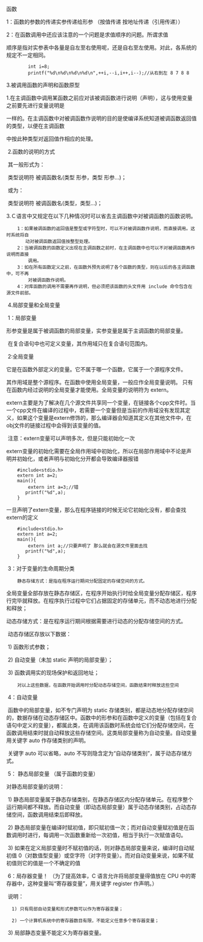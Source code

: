 函数

   1：函数的参数的传递实参传递给形参 （按值传递 按地址传递（引用传递））

   2：在函数调用中还应该注意的一个问题是求值顺序的问题。所谓求值

   顺序是指对实参表中各量是自左至右使用呢，还是自右至左使用。对此，各系统的规定不一定相同。

```
    	int i=8;
        printf("%d\n%d\n%d\n%d\n",++i,--i,i++,i--);//从右到左 8 7 8 8
```

   3.被调用函数的声明和函数原型

​     1.在主调函数中调用某函数之前应对该被调函数进行说明（声明），这与使用变量之前要先进行变量说明是

一样的。在主调函数中对被调函数作说明的目的是使编译系统知道被调函数返回值的类型，以便在主调函数

中按此种类型对返回值作相应的处理。

​      2.函数的说明的方式

​     其一般形式为：

​      类型说明符 被调函数名(类型 形参，类型 形参…)； 

​     或为：

​      类型说明符 被调函数名(类型，类型…)；

​      3.Ｃ语言中又规定在以下几种情况时可以省去主调函数中对被调函数的函数说明。

```
    1：如果被调函数的返回值是整型或字符型时，可以不对被调函数作说明，而直接调用。这时系统将自
       动对被调函数返回值按整型处理。 
    2：当被调函数的函数定义出现在主调函数之前时，在主调函数中也可以不对被调函数再作说明而直接
		调用。
	3：如在所有函数定义之前，在函数外预先说明了各个函数的类型，则在以后的各主调函数中，可不再
		对被调函数作说明。
	4：对库函数的调用不需要再作说明，但必须把该函数的头文件用 include 命令包含在源文件前部。
```

​    4.局部变量和全局变量

​       1：局部变量

​             形参变量是属于被调函数的局部变量，实参变量是属于主调函数的局部变量。

​             在复合语句中也可定义变量，其作用域只在复合语句范围内。

​       2:全局变量

​          它是在函数外部定义的变量。它不属于哪一个函数，它属于一个源程序文件。

其作用域是整个源程序。在函数中使用全局变量，一般应作全局变量说明。 只有在函数内经过说明的全局变量才能使用。全局变量的说明符为 extern。 

​         extern主要是为了解决在几个源文件共享同一个变量，在链接各个cpp文件时。当一个cpp文件在编译的过程中，若需要一个变量但是当前的作用域没有发现其定义，如果这个变量是extern修饰的，那么编译器会知道其定义在其他文件中，在obj文件的链接过程中会得到该变量的值。

​         注意：extern变量可以声明多次，但是只能初始化一次

​                     extern变量的初始化需要在全局作用域中初始化，所以在局部作用域中不论是声明并初始化，或者声明与初始化分开都会导致编译器报错        

```
    #include<stdio.h>
    extern int a=2;
    main(){
        extern int a=3;//错
       printf("%d",a);
    }
```

​        一旦声明了extern变量，那么在程序链接的时候无论它初始化没有，都会查找extern的定义

```
    #include<stdio.h>
    extern int a=2;
    main(){
        extern int a;//只要声明了 那么就会在源文件里面去找
       printf("%d",a);
    }
```

​       3：对于变量的生命周期分类

 		静态存储方式：是指在程序运行期间分配固定的存储空间的方式。

​       全局变量全部存放在静态存储区，在程序开始执行时给全局变量分配存储区，程序行完毕就释放。在程序执行过程中它们占据固定的存储单元，而不动态地进行分配和释放；

​    	 动态存储方式：是在程序运行期间根据需要进行动态的分配存储空间的方式。

​         动态存储区存放以下数据：

​		 1) 函数形式参数；

​	 	2) 自动变量（未加 static 声明的局部变量）；

​	 	3) 函数调用实的现场保护和返回地址；

 		对以上这些数据，在函数开始调用时分配动态存储空间，函数结束时释放这些空间

​      4：自动变量

​         函数中的局部变量，如不专门声明为 static 存储类别，都是动态地分配存储空间的，数据存储在动态存储区中。函数中的形参和在函数中定义的变量（包括在复合语句中定义的变量），都属此类，在调用该函数时系统会给它们分配存储空间，在函数调用结束时就自动释放这些存储空间。这类局部变量称为自动变量。自动变量用关键字 auto 作存储类别的声明。 

​     关键字 auto 可以省略，auto 不写则隐含定为“自动存储类别”，属于动态存储方式。

​     5： 静态局部变量 （属于函数的变量） 

对静态局部变量的说明：

​		1) 静态局部变量属于静态存储类别，在静态存储区内分配存储单元。在程序整个运行期间都不释放。而自动变量（即动态局部变量）属于动态存储类别，占动态存储空间，函数调用结束后即释放。

​		2) 静态局部变量在编译时赋初值，即只赋初值一次；而对自动变量赋初值是在函数调用时进行，每调用一次函数重新给一次初值，相当于执行一次赋值语句。

​		3) 如果在定义局部变量时不赋初值的话，则对静态局部变量来说，编译时自动赋初值 0（对数值型变量）或空字符（对字符变量）。而对自动变量来说，如果不赋初值则它的值是一个不确定的值

​      6：局存器变量！ （为了提高效率，C 语言允许将局部变量得值放在 CPU 中的寄存器中，这种变量叫“寄存器变量”，用关键字 register 作声明。）

​       说明：

 	  1) 只有局部自动变量和形式参数可以作为寄存器变量；

 	  2) 一个计算机系统中的寄存器数目有限，不能定义任意多个寄存器变量；

​	   3) 局部静态变量不能定义为寄存器变量。




















